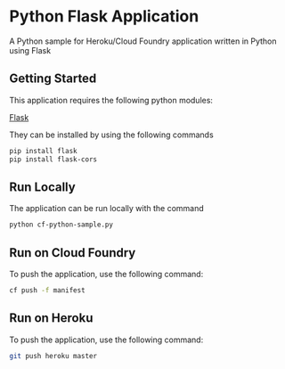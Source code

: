 # Python Flask Application
A Python sample for Heroku/Cloud Foundry application written in Python using Flask

## Getting Started
This application requires the following python modules:

[Flask](http://flask.pocoo.org/docs/0.10/quickstart)


They can be installed by using the following commands

```bash
pip install flask
pip install flask-cors
```

## Run Locally

The application can be run locally with the command

```bash
python cf-python-sample.py
```

## Run on Cloud Foundry

To push the application, use the following command:

```bash
cf push -f manifest
```

## Run on Heroku

To push the application, use the following command:

```bash
git push heroku master
```
